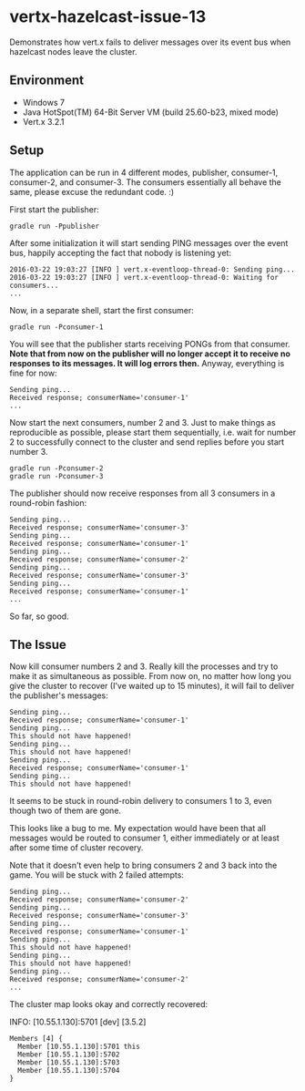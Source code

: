 # vertx-hazelcast-issue-13
Demonstrates how vert.x fails to deliver messages over its event bus when hazelcast nodes leave the cluster.

## Environment

- Windows 7
- Java HotSpot(TM) 64-Bit Server VM (build 25.60-b23, mixed mode)
- Vert.x 3.2.1

## Setup

The application can be run in 4 different modes, publisher, consumer-1, consumer-2, and consumer-3. The consumers essentially all behave the same, please excuse the redundant code. :)

First start the publisher:

    gradle run -Ppublisher
    
After some initialization it will start sending PING messages over the event bus, happily accepting the fact that nobody is listening yet:

    2016-03-22 19:03:27 [INFO ] vert.x-eventloop-thread-0: Sending ping...
    2016-03-22 19:03:27 [INFO ] vert.x-eventloop-thread-0: Waiting for consumers...
    ...

Now, in a separate shell, start the first consumer:

    gradle run -Pconsumer-1
    
You will see that the publisher starts receiving PONGs from that consumer. **Note that from now on the publisher will no longer accept it to receive no responses to its messages. It will log errors then.** Anyway, everything is fine for now:

    Sending ping...
    Received response; consumerName='consumer-1'
    ...

Now start the next consumers, number 2 and 3. Just to make things as reproducible as possible, please start them sequentially, i.e. wait for number 2 to successfully connect to the cluster and send replies before you start number 3.

    gradle run -Pconsumer-2
    gradle run -Pconsumer-3

The publisher should now receive responses from all 3 consumers in a round-robin fashion:

    Sending ping...
    Received response; consumerName='consumer-3'
    Sending ping...
    Received response; consumerName='consumer-1'
    Sending ping...
    Received response; consumerName='consumer-2'
    Sending ping...
    Received response; consumerName='consumer-3'
    Sending ping...
    Received response; consumerName='consumer-1'
    ...

So far, so good.

## The Issue

Now kill consumer numbers 2 and 3. Really kill the processes and try to make it as simultaneous as possible. From now on, no matter how long you give the cluster to recover (I've waited up to 15 minutes), it will fail to deliver the publisher's messages:

    Sending ping...
    Received response; consumerName='consumer-1'
    Sending ping...
    This should not have happened!
    Sending ping...
    This should not have happened!
    Sending ping...
    Received response; consumerName='consumer-1'
    Sending ping...
    This should not have happened!
    
It seems to be stuck in round-robin delivery to consumers 1 to 3, even though two of them are gone.

This looks like a bug to me. My expectation would have been that all messages would be routed to consumer 1, either immediately or at least after some time of cluster recovery.

Note that it doesn't even help to bring consumers 2 and 3 back into the game. You will be stuck with 2 failed attempts:

    Sending ping...
    Received response; consumerName='consumer-2'
    Sending ping...
    Received response; consumerName='consumer-3'
    Sending ping...
    Received response; consumerName='consumer-1'
    Sending ping...
    This should not have happened!
    Sending ping...
    This should not have happened!
    Sending ping...
    Received response; consumerName='consumer-2'
    ...
    
The cluster map looks okay and correctly recovered:

INFO: [10.55.1.130]:5701 [dev] [3.5.2]

    Members [4] {
      Member [10.55.1.130]:5701 this
      Member [10.55.1.130]:5702
      Member [10.55.1.130]:5703
      Member [10.55.1.130]:5704
    }

